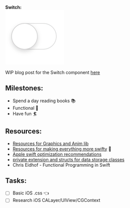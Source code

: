 **Switch:**  
<img width="186" alt="img" src="https://raw.githubusercontent.com/stylekit/img/master/switch8crop20fps.gif">  

WIP blog post for the Switch component [here](http://stylekit.org/blog/2017/01/24/Switch/)   

## Milestones:
- Spend a day reading books 📚
- Functional 🤖 
- Have fun 🏄   

## Resources:
- [Resources for Graphics and Anim lib](https://www.raywenderlich.com/90488/calayer-in-ios-with-swift-10-examples) 
- [Resources for making everything more swifty](https://www.raywenderlich.com/category/swift)  🔑
- [Apple swift optimization recommendations](https://github.com/apple/swift/blob/master/docs/OptimizationTips.rst#the-cost-of-large-swift-values) 
- [private extension and structs for data storage classes](https://www.natashatherobot.com/using-swift-extensions/) 
- Chris Eidhof - Functional Programming in Swift  

## Tasks:
- [ ] Basic iOS .css 👈
- [ ] Research iOS CALayer/UIView/CGContext